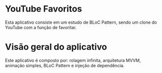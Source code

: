 # YouTube Favoritos

Esta aplicativo consiste em um estudo de BLoC Pattern, sendo um clone do YouTube com a função de favoritar.


# Visão geral do aplicativo

Este aplicativo é composto por: rolagem infinita, arquitetura MVVM, animação simples, BLoC Pattern e injeção de dependência.
